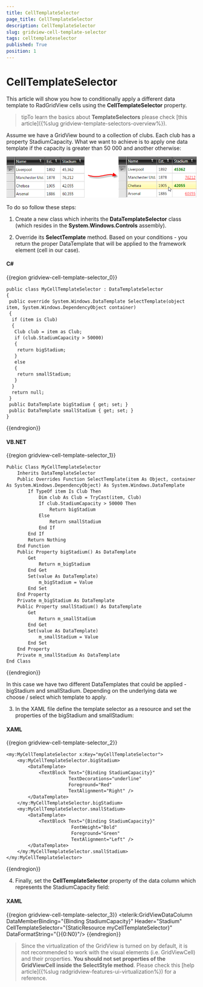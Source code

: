 ```yaml
---
title: CellTemplateSelector
page_title: CellTemplateSelector
description: CellTemplateSelector
slug: gridview-cell-template-selector
tags: celltemplateselector
published: True
position: 1
---
```


# CellTemplateSelector

This article will show you how to conditionally apply a different data template to RadGridView cells using the __CellTemplateSelector__ property.

>tipTo learn the basics about __TemplateSelectors__ please check [this article]({%slug gridview-template-selectors-overview%}).

Assume we have a GridView bound to a collection of clubs. Each club has a property StadiumCapacity. What we want to achieve is to apply one data template if the capacity is greater than 50 000 and another otherwise:

![](images/cell_template_selector_gridview.png)

To do so follow these steps:

1. Create a new class which inherits the __DataTemplateSelector__ class (which resides in the __System.Windows.Controls__ assembly).

2. Override its __SelectTemplate__ method. Based on your conditions - you return the proper DataTemplate that will be applied to the framework element (cell in our case).

#### __C#__

{{region gridview-cell-template-selector_0}}

	public class MyCellTemplateSelector : DataTemplateSelector
	{
	 public override System.Windows.DataTemplate SelectTemplate(object item, System.Windows.DependencyObject container)
	 {
	  if (item is Club)
	  {
	   Club club = item as Club;
	   if (club.StadiumCapacity > 50000)
	   {
	    return bigStadium;
	   }
	   else
	   {
	    return smallStadium;
	   }
	  }
	  return null;
	 }
	 public DataTemplate bigStadium { get; set; }
	 public DataTemplate smallStadium { get; set; }
	}
{{endregion}}

#### __VB.NET__

{{region gridview-cell-template-selector_1}}

    Public Class MyCellTemplateSelector
        Inherits DataTemplateSelector
        Public Overrides Function SelectTemplate(item As Object, container As System.Windows.DependencyObject) As System.Windows.DataTemplate
            If TypeOf item Is Club Then
                Dim club As Club = TryCast(item, Club)
                If club.StadiumCapacity > 50000 Then
                    Return bigStadium
                Else
                    Return smallStadium
                End If
            End If
            Return Nothing
        End Function
        Public Property bigStadium() As DataTemplate
            Get
                Return m_bigStadium
            End Get
            Set(value As DataTemplate)
                m_bigStadium = Value
            End Set
        End Property
        Private m_bigStadium As DataTemplate
        Public Property smallStadium() As DataTemplate
            Get
                Return m_smallStadium
            End Get
            Set(value As DataTemplate)
                m_smallStadium = Value
            End Set
        End Property
        Private m_smallStadium As DataTemplate
    End Class
{{endregion}}

In this case we have two different DataTemplates that could be applied - bigStadium and smallStadium. Depending on the underlying data we choose / select which template to apply.

3. In the XAML file define the template selector as a resource and set the properties of the bigStadium and smallStadium:

#### __XAML__

{{region gridview-cell-template-selector_2}}

	<my:MyCellTemplateSelector x:Key="myCellTemplateSelector">
	    <my:MyCellTemplateSelector.bigStadium>
	        <DataTemplate>
	            <TextBlock Text="{Binding StadiumCapacity}" 
	                       TextDecorations="underline" 
	                       Foreground="Red"
	                       TextAlignment="Right" />
	        </DataTemplate>
	    </my:MyCellTemplateSelector.bigStadium>
	    <my:MyCellTemplateSelector.smallStadium>
	        <DataTemplate>
	            <TextBlock Text="{Binding StadiumCapacity}" 
	                        FontWeight="Bold" 
	                        Foreground="Green"
	                        TextAlignment="Left" />
	        </DataTemplate>
	    </my:MyCellTemplateSelector.smallStadium>
	</my:MyCellTemplateSelector>
{{endregion}}

4. Finally, set the __CellTemplateSelector__ property of the data column which represents the StadiumCapacity field:

#### __XAML__

{{region gridview-cell-template-selector_3}}
	<telerik:GridViewDataColumn DataMemberBinding="{Binding StadiumCapacity}" 
            Header="Stadium" 
            CellTemplateSelector="{StaticResource myCellTemplateSelector}"
            DataFormatString="{}{0:N0}"/>
{{endregion}}

>Since the virtualization of the GridView is turned on by default, it is not recommended to work with the visual elements (i.e. GridViewCell) and their properties. __You should not set properties of the GridViewCell inside the SelectStyle method__. Please check this [help article]({%slug radgridview-features-ui-virtualization%}) for a reference.
		  
